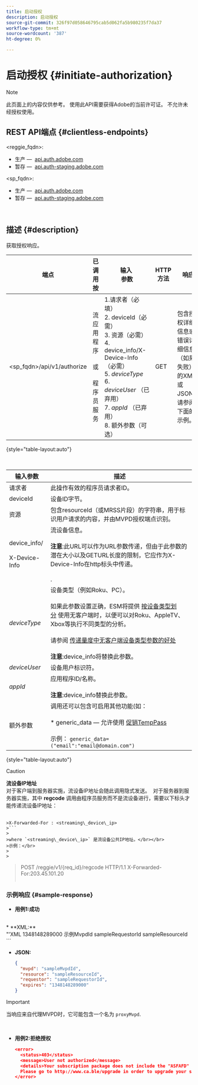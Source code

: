 ```yaml
---
title: 启动授权
description: 启动授权
source-git-commit: 326f97d058646795cab5d062fa5b980235f7da37
workflow-type: tm+mt
source-wordcount: '387'
ht-degree: 0%

---
```



# 启动授权 {#initiate-authorization}

>[!NOTE]
>
>此页面上的内容仅供参考。 使用此API需要获得Adobe的当前许可证。 不允许未经授权使用。

## REST API端点 {#clientless-endpoints}

&lt;reggie_fqdn>:

* 生产 —  [api.auth.adobe.com](http://api.auth.adobe.com/)
* 暂存 —  [api.auth-staging.adobe.com](http://api.auth-staging.adobe.com/)

&lt;sp_fqdn>:

* 生产 —  [api.auth.adobe.com](http://api.auth.adobe.com/)
* 暂存 —  [api.auth-staging.adobe.com](http://api.auth-staging.adobe.com/)

</br>

## 描述 {#description}

获取授权响应。 

| 端点 | 已调用  </br>按 | 输入   </br>参数 | HTTP  </br>方法 | 响应 | HTTP  </br>响应 |
| --- | --- | --- | --- | --- | --- |
| &lt;sp_fqdn>/api/v1/authorize | 流应用程序</br></br>或</br></br>程序员服务 | 1.请求者（必填）</br>2.  deviceId（必需）</br>3.  资源（必需）</br>4.  device_info/X-Device-Info（必需）</br>5.  _deviceType_</br> 6.  _deviceUser_ （已弃用）</br>7.  _appId_ （已弃用）</br>8.  额外参数（可选） | GET | 包含授权详细信息或错误详细信息（如果失败）的XML或JSON。 请参阅下面的示例。 | 200 — 成功  </br>403 — 无法成功 |

{style="table-layout:auto"}

</br>


| 输入参数 | 描述 |
| --- | --- |
| 请求者 | 此操作有效的程序员请求者ID。 |
| deviceId | 设备ID字节。 |
| 资源 | 包含resourceId（或MRSS片段）的字符串，用于标识用户请求的内容，并由MVPD授权端点识别。 |
| device_info/</br></br>X-Device-Info | 流设备信息。</br></br>**注意**:此URL可以作为URL参数传递，但由于此参数的潜在大小以及GETURL长度的限制，它应作为X-Device-Info在http标头中传递。 </br></br><!--See the full details in [Passing Device and Connection Information](http://tve.helpdocsonline.com/passing-device-information)-->. |
| _deviceType_ | 设备类型（例如Roku、PC）。</br></br>如果此参数设置正确，ESM将提供 [按设备类型划分](/help/authentication/entitlement-service-monitoring-overview.md#clientless_device_type) 使用无客户端时，以便可以对Roku、AppleTV、Xbox等执行不同类型的分析。</br></br>请参阅 [传递量度中无客户端设备类型参数的好处&#x200B;](/help/authentication/benefits-of-using-the-clientless-devicetype-parameter-in-pass-metrics.md)</br></br>**注意**:device_info将替换此参数。 |
| _deviceUser_ | 设备用户标识符。 |
| _appId_ | 应用程序ID/名称。 </br></br>**注意**:device_info替换此参数。 |
| 额外参数 | 调用还可以包含可启用其他功能(如：</br></br>* generic_data — 允许使用 [促销TempPass](/help/authentication/promotional-temp-pass.md)</br></br>示例： `generic_data=("email":"email@domain.com")` |

{style="table-layout:auto"}

>[!CAUTION]
>
>**流设备IP地址**</br>
>对于客户端到服务器实施，流设备IP地址会随此调用隐式发送。  对于服务器到服务器实施，其中 **regcode** 调用由程序员服务而不是流设备进行，需要以下标头才能传递流设备IP地址：</br></br>
>
>
```
>X-Forwarded-For : <streaming\_device\_ip>
>```
>
>where `<streaming\_device\_ip>` 是流设备公共IP地址。</br></br>
>示例：</br>
>
>
```
>POST /reggie/v1/{req_id}/regcode HTTP/1.1
>X-Forwarded-For:203.45.101.20
>```


### 示例响应 {#sample-response}

* **用例1:成功**

</br>
  * **XML:**
  </br>
    "'XML
    <?xml version="1.0" encoding="UTF-8" standalone="yes"?>
    <authorization>
    <expires>1348148289000</expires>
    <mvpd>示例MvpdId</mvpd>
    <requestor>sampleRequestorId</requestor>
    <resource>sampleResourceId</resource>
    </authorization>
    ```



* **JSON:**

   ```JSON
   {
     "mvpd": "sampleMvpdId",
     "resource": "sampleResourceId",
     "requestor": "sampleRequestorId",
     "expires": "1348148289000"
   }
   ```

>[!IMPORTANT]
>
>当响应来自代理MVPD时，它可能包含一个名为 `proxyMvpd`. 

 

* **用例2:拒绝授权**


   ```JSON
   <error>
     <status>403</status>
     <message>User not authorized</message>
     <details>Your subscription package does not include the "ASFAFD" channel.
     Please go to http://www.ca.ble/upgrade in order to upgrade your subscription.</details>
   </error>
   ```

